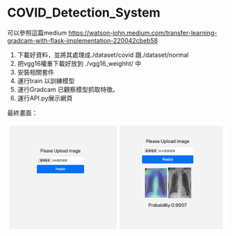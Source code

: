# COVID_Detection_System
可以參照這篇medium
https://watson-john.medium.com/transfer-learning-gradcam-with-flask-implementation-220042cbeb58
1. 下載好資料，並將其處理成./dataset/covid 跟./dataset/normal
2. 把vgg16權重下載好放到 ./vgg16_weighht/ 中
3. 安裝相關套件 
4. 運行train 以訓練模型
5. 運行Gradcam 已觀察模型抓取特徵。
6. 運行API.py展示網頁

最終畫面：


![image](https://github.com/johnwalking/COVID_Detection_System/blob/main/1*ZxwdLGM41El-nwW0pFZRuw.png)

